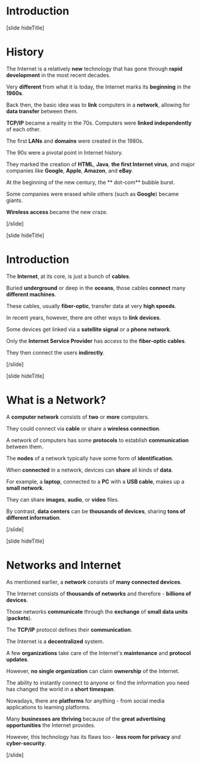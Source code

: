 # Introduction

[slide hideTitle]

# History

The Internet is a relatively **new** technology that has gone through **rapid development** in the most recent decades.

Very **different** from what it is today, the Internet marks its **beginning** in the **1960s**.

Back then, the basic idea was to **link** computers in a **network**, allowing for **data transfer** between them.

**TCP/IP** became a reality in the 70s. Computers were **linked independently** of each other.

The first **LANs** and **domains** were created in the 1980s.

The 90s were a pivotal point in Internet history. 

They marked the creation of **HTML**, **Java**, **the first Internet virus**, and major companies like **Google**, **Apple**, **Amazon**, and **eBay**.

At the beginning of the new century, the ** dot-com** bubble burst.

Some companies were erased while others (such as **Google**) became giants.

**Wireless access** became the new craze.

[/slide]

[slide hideTitle]

# Introduction

The **Internet**, at its core, is just a bunch of **cables**.

Buried **underground** or deep in the **oceans**, those cables **connect** many **different machines**.

These cables, usually **fiber-optic**, transfer data at very **high speeds**.

In recent years, however, there are other ways to **link devices**.

Some devices get linked via a **satellite signal** or a **phone network**.

Only the **Internet Service Provider** has access to the **fiber-optic cables**.

They then connect the users **indirectly**.

[/slide]

[slide hideTitle]

# What is a Network?

A **computer network** consists of **two** or **more** computers.

They could connect via **cable** or share a **wireless connection**.

A network of computers has some **protocols** to establish **communication** between them.

The **nodes** of a network typically have some form of **identification**.

When **connected** in a network, devices can **share** all kinds of **data**.

For example, a **laptop**, connected to a **PC** with a **USB cable**, makes up a **small network**.

They can share **images**, **audio**, or **video** files.

By contrast, **data centers** can be **thousands of devices**, sharing **tons of different information**.

[/slide]

[slide hideTitle]

# Networks and Internet

As mentioned earlier, a **network** consists of **many connected devices**.

The Internet consists of **thousands of networks** and therefore - **billions of devices**.

Those networks **communicate** through the **exchange** of **small data units** (**packets**).

The **TCP/IP** protocol defines their **communication**.

The Internet is a **decentralized** system.

A few **organizations** take care of the Internet's **maintenance** and **protocol updates**.

However, **no single organization** can claim **ownership** of the Internet.

The ability to instantly connect to anyone or find the information you need has changed the world in a **short timespan**.

Nowadays, there are **platforms** for anything - from social media applications to learning platforms.

Many **businesses are thriving** because of the **great advertising opportunities** the Internet provides.

However, this technology has its flaws too - **less room for privacy** and **cyber-security**.

[/slide]

